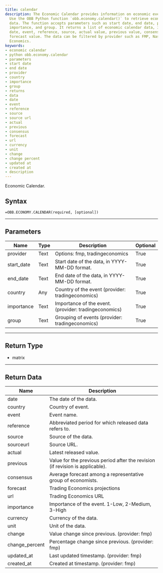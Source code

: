 ```yaml
---
title: calendar
description: The Economic Calendar provides information on economic events and data.
  Use the OBB Python function `obb.economy.calendar()` to retrieve economic calendar
  data. The function accepts parameters such as start date, end date, provider, country,
  importance, and group. It returns a list of economic calendar data, including the
  date, event, reference, source, actual value, previous value, consensus value, and
  forecast value. The data can be filtered by provider such as FMP, Nasdaq, or Trading
  Economics.
keywords: 
- economic calendar
- python obb.economy.calendar
- parameters
- start date
- end date
- provider
- country
- importance
- group
- returns
- data
- date
- event
- reference
- source
- source url
- actual
- previous
- consensus
- forecast
- url
- currency
- unit
- change
- change percent
- updated at
- created at
- description
---
```


<!-- markdownlint-disable MD041 -->

Economic Calendar.

## Syntax

```excel wordwrap
=OBB.ECONOMY.CALENDAR(required, [optional])
```

---

## Parameters

| Name | Type | Description | Optional |
| ---- | ---- | ----------- | -------- |
| provider | Text | Options: fmp, tradingeconomics | True |
| start_date | Text | Start date of the data, in YYYY-MM-DD format. | True |
| end_date | Text | End date of the data, in YYYY-MM-DD format. | True |
| country | Any | Country of the event (provider: tradingeconomics) | True |
| importance | Text | Importance of the event. (provider: tradingeconomics) | True |
| group | Text | Grouping of events (provider: tradingeconomics) | True |

---

## Return Type

* matrix

---

## Return Data

| Name | Description |
| ---- | ----------- |
| date | The date of the data.  |
| country | Country of event.  |
| event | Event name.  |
| reference | Abbreviated period for which released data refers to.  |
| source | Source of the data.  |
| sourceurl | Source URL.  |
| actual | Latest released value.  |
| previous | Value for the previous period after the revision (if revision is applicable).  |
| consensus | Average forecast among a representative group of economists.  |
| forecast | Trading Economics projections  |
| url | Trading Economics URL  |
| importance | Importance of the event. 1-Low, 2-Medium, 3-High  |
| currency | Currency of the data.  |
| unit | Unit of the data.  |
| change | Value change since previous. (provider: fmp) |
| change_percent | Percentage change since previous. (provider: fmp) |
| updated_at | Last updated timestamp. (provider: fmp) |
| created_at | Created at timestamp. (provider: fmp) |
